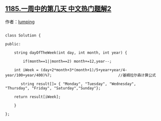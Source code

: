 ## [1185.一周中的第几天 中文热门题解2](https://leetcode.cn/problems/day-of-the-week/solutions/100000/yong-mo-fa-dui-kang-mo-fa-by-lumping)

作者：[lumping](https://leetcode.cn/u/lumping)

```
class Solution {
public:
    string dayOfTheWeek(int day, int month, int year) {
        if(month==1||month==2) month+=12,year--;
	int iWeek = (day+2*month+3*(month+1)/5+year+year/4-year/100+year/400)%7;                              //基姆拉尔森计算公式
       string result[]= { "Monday", "Tuesday", "Wednesday", "Thursday", "Friday", "Saturday","Sunday"};
	return result[iWeek];
    }
};
```
